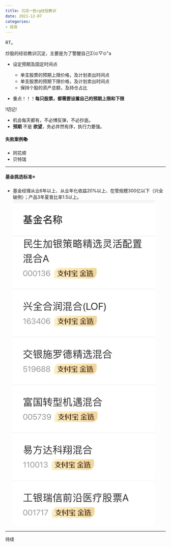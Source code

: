 ```yaml
---
title: 沉淀一些cg经验教训
date: 2021-12-07
categories: 
- 投资
---
```

RT。

炒股的经验教训沉淀，主要是为了警醒自己Σ(⊙▽⊙"a

* 设定预期及固定时间点
  * 单支股票的预期上限价格，及计划卖出时间点
  * 单支股票的预期下限价格，及计划卖出时间点
  * 保持个股的资产总额，及持仓占比



* 重点！！！**每只股票，都需要设置自己的预期上限和下限**


!切记!

* 机会每天都有，不必博反弹，不必抄底。
* **预期** 不是 **欲望**，务必井然有序，执行力要强。

 #### 失败案例📚
 * 同花顺
 * 贝特瑞

----

 #### 基金挑选标准⭐️
  * 基金经理从业6年以上、从业年化收益20%以上、在管规模300亿以下（兴全破例）；产品3年夏普比率1.5以上。
  ![🐔基金推进](/imgs/a/278911639043503_.pic.jpg)
----

待续